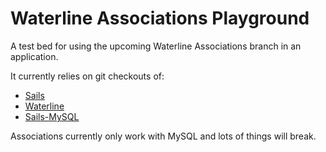 # Waterline Associations Playground

A test bed for using the upcoming Waterline Associations branch in an application.

It currently relies on git checkouts of:

* [Sails](https://github.com/particlebanana/sails/tree/associations)
* [Waterline](https://github.com/balderdashy/waterline/tree/associations)
* [Sails-MySQL](https://github.com/balderdashy/sails-mysql/tree/associations)

Associations currently only work with MySQL and lots of things will break.
